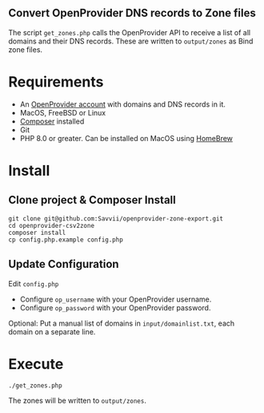 Convert OpenProvider DNS records to Zone files
---

The script `get_zones.php` calls the OpenProvider API to receive a list of all domains and their DNS records.
These are written to `output/zones` as Bind zone files.

# Requirements
- An [OpenProvider account](https://cp.openprovider.eu/dashboard/) with domains and DNS records in it.
- MacOS, FreeBSD or Linux
- [Composer](https://getcomposer.org/download/) installed
- Git
- PHP 8.0 or greater. Can be installed on MacOS using [HomeBrew](https://brew.sh/)

# Install
## Clone project & Composer Install
```
git clone git@github.com:Savvii/openprovider-zone-export.git
cd openprovider-csv2zone
composer install
cp config.php.example config.php
```

## Update Configuration
Edit `config.php`
- Configure `op_username` with your OpenProvider username.
- Configure `op_password` with your OpenProvider password.

Optional: Put a manual list of domains in `input/domainlist.txt`, each domain on a separate line.

# Execute
```
./get_zones.php
```
The zones will be written to `output/zones`.
